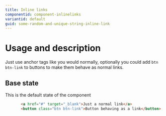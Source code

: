 ```yaml
---
title: Inline links
componentid: component-inlinelinks
variantid: default
guid: some-random-and-unique-string-inline-link
---
```

# Usage and description
Just use anchor tags like you would normally, optionally you could add `btn btn-link` to buttons to make them behave as normal links. 

## Base state
This is the default state of the component
```html
       <a href="#" target="_blank">Just a normal link</a>
       <button class="btn btn-link">Button behaving as a link</button>
```

